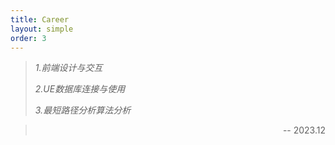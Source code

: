 ```yaml
---
title: Career
layout: simple
order: 3
---
```


> *1.前端设计与交互*
> 
> *2.UE数据库连接与使用*
> 
> *3.最短路径分析算法分析*
> 

><p align="right">-- 2023.12</p>
